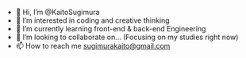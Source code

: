 - 👋 Hi, I’m @KaitoSugimura
- 👀 I’m interested in coding and creative thinking
- 🌱 I’m currently learning front-end & back-end Engineering
- 💞️ I’m looking to collaborate on... (Focusing on my studies right now)
- 📫 How to reach me sugimurakaito@gmail.com

<!---
KaitoSugimura/KaitoSugimura is a ✨ special ✨ repository because its `README.md` (this file) appears on your GitHub profile.
You can click the Preview link to take a look at your changes.
--->
